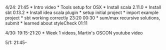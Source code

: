 4/24: 
21:45
	* Intro video
	* Tools setup for OSX
	* Install scala 2.11.0
	* Install sbt 0.13.2
	* Install idea scala plugin
	* setup initial project
	* import example project
	* sbt working correctly
23:20
00:30
	* sum/max recursive solutions, submit
	* learned about styleCheck
01:11


4/30:
19:15-21:20
	* Week 1 videos, Martin's OSCON youtube video

5/1:
21:45-